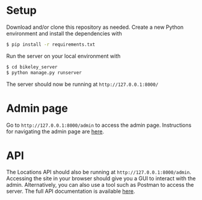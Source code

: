 # Setup
Download and/or clone this repository as needed. Create a new Python environment and install the dependencies with

```sh
$ pip install -r requirements.txt
```

Run the server on your local environment with

```sh
$ cd bikeley_server
$ python manage.py runserver
```

The server should now be running at `http://127.0.0.1:8000/` 

# Admin page

Go to `http://127.0.0.1:8000/admin` to access the admin page. Instructions for navigating the admin page are [here](https://wealthy-catmint-f7d.notion.site/Bikeley-Admin-af351dfad1b347cd82ec631dafdaf4bc).

# API

The Locations API should also be running at `http://127.0.0.1:8000/admin`. Accessing the site in your browser should give you a GUI to interact with the admin. 
Alternatively, you can also use a tool such as Postman to access the server. The full API documentation is available [here](https://wealthy-catmint-f7d.notion.site/Bikeley-API-Specs-7e8cee3ffcf445bbb3ed81b4333a1108).
